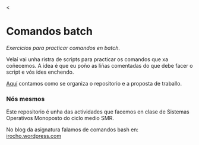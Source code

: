 <<img src="https://irocho.github.io/imaxes/logo.png" alt="" />

# Comandos batch

_Exercicios para practicar comandos en batch._

Velaí vai unha ristra de scripts para practicar os comandos que xa coñecemos. A idea é que eu poño as liñas comentadas do que debe facer o script e vós ides enchendo.

[Aquí](./organizados.md) contamos como se organiza o repositorio e a proposta de traballo.


### Nós mesmos
Este repositorio é unha das actividades que facemos en clase de Sistemas Operativos Monoposto do ciclo medio SMR.

No blog da asignatura falamos de comandos bash en: [irocho.wordpress.com](https://irocho.wordpress.com/tag/windows/)
